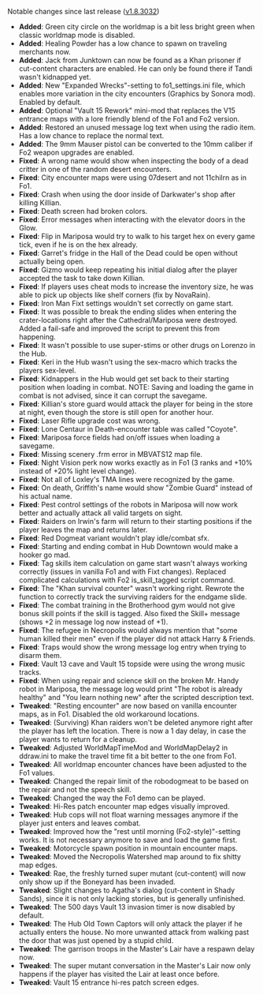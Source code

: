 Notable changes since last release ([v1.8.3032](https://github.com/rotators/Fo1in2/releases/tag/v1.8.3032))

- **Added**: Green city circle on the worldmap is a bit less bright green when classic worldmap mode is disabled.
- **Added**: Healing Powder has a low chance to spawn on traveling merchants now.
- **Added**: Jack from Junktown can now be found as a Khan prisoner if cut-content characters are enabled. He can only be found there if Tandi wasn't kidnapped yet.
- **Added**: New "Expanded Wrecks"-setting to fo1_settings.ini file, which enables more variation in the city encounters (Graphics by Sonora mod). Enabled by default.
- **Added**: Optional "Vault 15 Rework" mini-mod that replaces the V15 entrance maps with a lore friendly blend of the Fo1 and Fo2 version.
- **Added**: Restored an unused message log text when using the radio item. Has a low chance to replace the normal text.
- **Added**: The 9mm Mauser pistol can be converted to the 10mm caliber if Fo2 weapon upgrades are enabled.
- **Fixed**: A wrong name would show when inspecting the body of a dead critter in one of the random desert encounters.
- **Fixed**: City encounter maps were using 07desert and not 11chilrn as in Fo1.
- **Fixed**: Crash when using the door inside of Darkwater's shop after killing Killian.
- **Fixed**: Death screen had broken colors.
- **Fixed**: Error messages when interacting with the elevator doors in the Glow.
- **Fixed**: Flip in Mariposa would try to walk to his target hex on every game tick, even if he is on the hex already.
- **Fixed**: Garret's fridge in the Hall of the Dead could be open without actually being open.
- **Fixed**: Gizmo would keep repeating his initial dialog after the player accepted the task to take down Killian.
- **Fixed**: If players uses cheat mods to increase the inventory size, he was able to pick up objects like shelf corners (fix by NovaRain).
- **Fixed**: Iron Man Fixt settings wouldn't set correctly on game start.
- **Fixed**: It was possible to break the ending slides when entering the crater-locations right after the Cathedral/Mariposa were destroyed. Added a fail-safe and improved the script to prevent this from happening.
- **Fixed**: It wasn't possible to use super-stims or other drugs on Lorenzo in the Hub.
- **Fixed**: Keri in the Hub wasn't using the sex-macro which tracks the players sex-level.
- **Fixed**: Kidnappers in the Hub would get set back to their starting position when loading in combat. NOTE: Saving and loading the game in combat is not advised, since it can corrupt the savegame.
- **Fixed**: Killian's store guard would attack the player for being in the store at night, even though the store is still open for another hour.
- **Fixed**: Laser Rifle upgrade cost was wrong.
- **Fixed**: Lone Centaur in Death-encounter table was called "Coyote".
- **Fixed**: Mariposa force fields had on/off issues when loading a savegame.
- **Fixed**: Missing scenery .frm error in MBVATS12 map file.
- **Fixed**: Night Vision perk now works exactly as in Fo1 (3 ranks and +10% instead of +20% light level change).
- **Fixed**: Not all of Loxley's TMA lines were recognized by the game.
- **Fixed**: On death, Griffith's name would show "Zombie Guard" instead of his actual name.
- **Fixed**: Pest control settings of the robots in Mariposa will now work better and actually attack all valid targets on sight.
- **Fixed**: Raiders on Irwin's farm will return to their starting positions if the player leaves the map and returns later.
- **Fixed**: Red Dogmeat variant wouldn't play idle/combat sfx.
- **Fixed**: Starting and ending combat in Hub Downtown would make a hooker go mad.
- **Fixed**: Tag skills item calculation on game start wasn't always working correctly (issues in vanilla Fo1 and with Fixt changes). Replaced complicated calculations with Fo2 is_skill_tagged script command.
- **Fixed**: The "Khan survival counter" wasn't working right. Rewrote the function to correctly track the surviving raiders for the endgame slide.
- **Fixed**: The combat training in the Brotherhood gym would not give bonus skill points if the skill is tagged. Also fixed the Skill+ message (shows +2 in message log now instead of +1).
- **Fixed**: The refugee in Necropolis would always mention that "some human killed their men" even if the player did not attack Harry & Friends.
- **Fixed**: Traps would show the wrong message log entry when trying to disarm them.
- **Fixed**: Vault 13 cave and Vault 15 topside were using the wrong music tracks.
- **Fixed**: When using repair and science skill on the broken Mr. Handy robot in Mariposa, the message log would print "The robot is already healthy" and "You learn nothing new" after the scripted description text.
- **Tweaked**: "Resting encounter" are now based on vanilla encounter maps, as in Fo1. Disabled the old workaround locations.
- **Tweaked**: (Surviving) Khan raiders won't be deleted anymore right after the player has left the location. There is now a 1 day delay, in case the player wants to return for a cleanup.
- **Tweaked**: Adjusted WorldMapTimeMod and WorldMapDelay2 in ddraw.ini to make the travel time fit a bit better to the one from Fo1.
- **Tweaked**: All worldmap encounter chances have been adjusted to the Fo1 values.
- **Tweaked**: Changed the repair limit of the robodogmeat to be based on the repair and not the speech skill.
- **Tweaked**: Changed the way the Fo1 demo can be played.
- **Tweaked**: Hi-Res patch encounter map edges visually improved.
- **Tweaked**: Hub cops will not float warning messages anymore if the player just enters and leaves combat.
- **Tweaked**: Improved how the "rest until morning (Fo2-style)"-setting works. It is not necessary anymore to save and load the game first.
- **Tweaked**: Motorcycle spawn position in mountain encounter maps.
- **Tweaked**: Moved the Necropolis Watershed map around to fix shitty map edges.
- **Tweaked**: Rae, the freshly turned super mutant (cut-content) will now only show up if the Boneyard has been invaded.
- **Tweaked**: Slight changes to Agatha's dialog (cut-content in Shady Sands), since it is not only lacking stories, but is generally unfinished.
- **Tweaked**: The 500 days Vault 13 invasion timer is now disabled by default.
- **Tweaked**: The Hub Old Town Captors will only attack the player if he actually enters the house. No more unwanted attack from walking past the door that was just opened by a stupid child.
- **Tweaked**: The garrison troops in the Master's Lair have a respawn delay now.
- **Tweaked**: The super mutant conversation in the Master's Lair now only happens if the player has visited the Lair at least once before.
- **Tweaked**: Vault 15 entrance hi-res patch screen edges.

